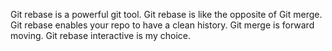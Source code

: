 Git rebase is a powerful git tool.
Git rebase is like the opposite of Git merge.
Git rebase enables your repo to have a clean history.
Git merge is forward moving.
Git rebase interactive is my choice.